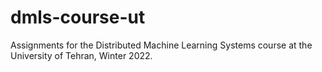 # dmls-course-ut
Assignments for the Distributed Machine Learning Systems course at the University of Tehran, Winter 2022.
